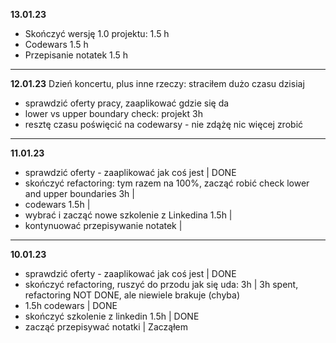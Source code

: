 **13.01.23**
- Skończyć wersję 1.0 projektu: 1.5 h
- Codewars 1.5 h
- Przepisanie notatek 1.5 h
----
**12.01.23** Dzień koncertu, plus inne rzeczy: straciłem dużo czasu dzisiaj
- sprawdzić oferty pracy, zaaplikować gdzie się da
- lower vs upper boundary check: projekt 3h
- resztę czasu poświęcić na codewarsy - nie zdążę nic więcej zrobić
----
**11.01.23**
- sprawdzić oferty - zaaplikować jak coś jest | DONE
- skończyć refactoring: tym razem na 100%, zacząć robić check lower and upper boundaries 3h |
- codewars 1.5h |
- wybrać i zacząć nowe szkolenie z Linkedina 1.5h |
- kontynuować przepisywanie notatek |
----
**10.01.23**
- sprawdzić oferty - zaaplikować jak coś jest | DONE
- skończyć refactoring, ruszyć do przodu jak się uda: 3h | 3h spent, refactoring NOT DONE, ale niewiele brakuje (chyba)
- 1.5h codewars | DONE
- skończyć szkolenie z linkedin 1.5h | DONE
- zacząć przepisywać notatki | Zacząłem
